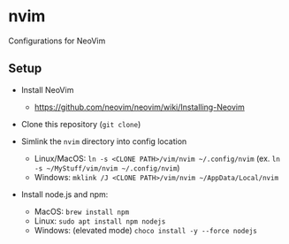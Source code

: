 # nvim

Configurations for NeoVim

## Setup

- Install NeoVim
    - https://github.com/neovim/neovim/wiki/Installing-Neovim

- Clone this repository (`git clone`)

- Simlink the `nvim` directory into config location
    - Linux/MacOS: `ln -s <CLONE PATH>/vim/nvim ~/.config/nvim` (ex. `ln -s ~/MyStuff/vim/nvim ~/.config/nvim`)
    - Windows: `mklink /J <CLONE PATH>/vim/nvim ~/AppData/Local/nvim`

- Install node.js and npm:
    - MacOS: `brew install npm`
    - Linux: `sudo apt install npm nodejs`
    - Windows: (elevated mode) `choco install -y --force nodejs`

